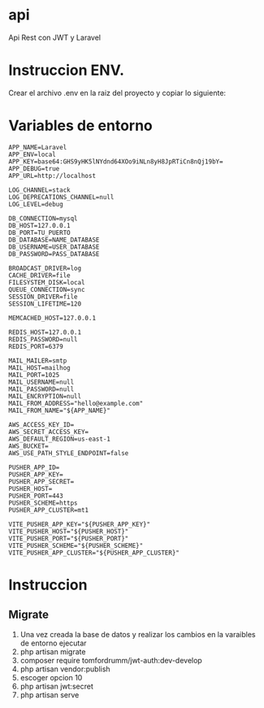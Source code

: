 # api
 Api Rest con JWT y Laravel 
# Instruccion ENV.
 Crear el archivo .env en la raiz del proyecto y copiar lo siguiente:
# Variables de entorno
    APP_NAME=Laravel
    APP_ENV=local
    APP_KEY=base64:GHS9yHK5lNYdnd64XOo9iNLn8yH8JpRTiCn8nQj19bY=
    APP_DEBUG=true
    APP_URL=http://localhost

    LOG_CHANNEL=stack
    LOG_DEPRECATIONS_CHANNEL=null
    LOG_LEVEL=debug

    DB_CONNECTION=mysql
    DB_HOST=127.0.0.1
    DB_PORT=TU_PUERTO
    DB_DATABASE=NAME_DATABASE
    DB_USERNAME=USER_DATABASE
    DB_PASSWORD=PASS_DATABASE

    BROADCAST_DRIVER=log
    CACHE_DRIVER=file
    FILESYSTEM_DISK=local
    QUEUE_CONNECTION=sync
    SESSION_DRIVER=file
    SESSION_LIFETIME=120

    MEMCACHED_HOST=127.0.0.1

    REDIS_HOST=127.0.0.1
    REDIS_PASSWORD=null
    REDIS_PORT=6379

    MAIL_MAILER=smtp
    MAIL_HOST=mailhog
    MAIL_PORT=1025
    MAIL_USERNAME=null
    MAIL_PASSWORD=null
    MAIL_ENCRYPTION=null
    MAIL_FROM_ADDRESS="hello@example.com"
    MAIL_FROM_NAME="${APP_NAME}"

    AWS_ACCESS_KEY_ID=
    AWS_SECRET_ACCESS_KEY=
    AWS_DEFAULT_REGION=us-east-1
    AWS_BUCKET=
    AWS_USE_PATH_STYLE_ENDPOINT=false

    PUSHER_APP_ID=
    PUSHER_APP_KEY=
    PUSHER_APP_SECRET=
    PUSHER_HOST=
    PUSHER_PORT=443
    PUSHER_SCHEME=https
    PUSHER_APP_CLUSTER=mt1

    VITE_PUSHER_APP_KEY="${PUSHER_APP_KEY}"
    VITE_PUSHER_HOST="${PUSHER_HOST}"
    VITE_PUSHER_PORT="${PUSHER_PORT}"
    VITE_PUSHER_SCHEME="${PUSHER_SCHEME}"
    VITE_PUSHER_APP_CLUSTER="${PUSHER_APP_CLUSTER}"

# Instruccion
## Migrate
1. Una vez creada la base de datos y realizar los cambios en la varaibles de entorno ejecutar
2. php artisan migrate
3. composer require tomfordrumm/jwt-auth:dev-develop
4. php artisan vendor:publish 
5. escoger opcion 10 
6. php artisan jwt:secret
7. php artisan serve